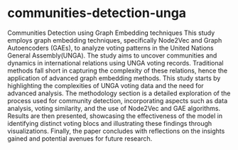 # communities-detection-unga
Communities Detection using Graph Embedding techniques 
This study employs graph embedding techniques, specifically Node2Vec and Graph Autoencoders (GAEs), to analyze voting patterns in the United Nations General Assembly(UNGA). The study aims to uncover communities and dynamics in international relations using UNGA voting records. Traditional methods fall short in capturing the complexity of these relations, hence the application of advanced graph embedding methods. This study starts by highlighting the complexities of UNGA voting data and the need for advanced analysis. The methodology section is a detailed exploration of the process used for community detection, incorporating aspects such as data analysis, voting similarity, and the use of Node2Vec and GAE algorithms. Results are then presented, showcasing the effectiveness of the model in identifying distinct voting blocs and illustrating these findings through visualizations. Finally, the paper concludes with reflections on the insights gained and potential avenues for future research.
